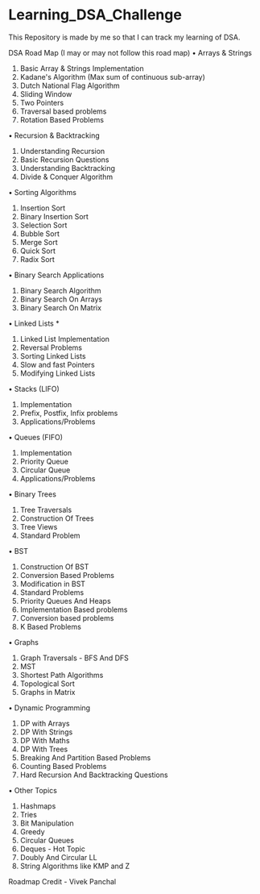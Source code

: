 # Learning_DSA_Challenge
This Repository is made by me so that I can track my learning of DSA.


DSA Road Map (I may or may not follow this road map)
• Arrays & Strings 

1.	Basic Array & Strings Implementation
2.	Kadane's Algorithm (Max sum of continuous sub-array)
3.	Dutch National Flag Algorithm
4.	Sliding Window
5.	Two Pointers
6.	Traversal based problems
7.	Rotation Based Problems

• Recursion & Backtracking 

1.	Understanding Recursion
2.	Basic Recursion Questions
3.	Understanding Backtracking
4.	Divide & Conquer Algorithm

• Sorting Algorithms 

1.	Insertion Sort
2.	Binary Insertion Sort
3.	Selection Sort
4.	Bubble Sort
5.	Merge Sort
6.	Quick Sort
7.	Radix Sort

• Binary Search Applications 

1.	Binary Search Algorithm
2.	Binary Search On Arrays
3.	Binary Search On Matrix

• Linked Lists * 

1.	Linked List Implementation
2.	Reversal Problems
3.	Sorting Linked Lists
4.	Slow and fast Pointers
5.	Modifying Linked Lists

• Stacks (LIFO) 

1.	Implementation
2.	Prefix, Postfix, Infix problems
3.	Applications/Problems

• Queues (FIFO)  

1.	Implementation
2.	Priority Queue
3.	Circular Queue
4.	Applications/Problems

• Binary Trees 

1.	Tree Traversals
2.	Construction Of Trees
3.	Tree Views
4.	Standard Problem

• BST 

1.	Construction Of BST
2.	Conversion Based Problems
3.	Modification in BST
4.	Standard Problems
5.	Priority Queues And Heaps
6.	Implementation Based problems
7.	Conversion based problems
8.	K Based Problems

• Graphs 

1.	Graph Traversals - BFS And DFS
2.	MST
3.	Shortest Path Algorithms
4.	Topological Sort
5.	Graphs in Matrix

• Dynamic Programming

1.	DP with Arrays
2.	DP With Strings
3.	DP With Maths
4.	DP With Trees
5.	Breaking And Partition Based Problems
6.	Counting Based Problems
7.	Hard Recursion And Backtracking Questions

• Other Topics

1.	Hashmaps
2.	Tries
3.	Bit Manipulation
4.	Greedy
5.	Circular Queues
6.	Deques - Hot Topic
7.	Doubly And Circular LL
8.	String Algorithms like KMP and Z

Roadmap Credit - Vivek Panchal

